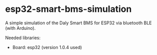 # esp32-smart-bms-simulation
A simple simulation of the Daly Smart BMS for ESP32 via bluetooth BLE (with Arduino).

Needed libraries:
- Board: esp32 (version 1.0.4 used)

